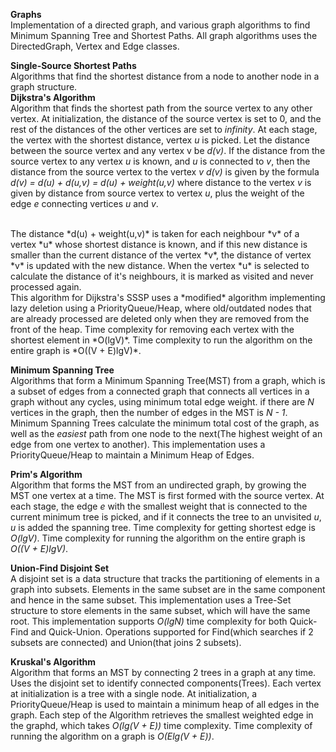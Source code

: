 **Graphs**<br />
Implementation of a directed graph, and various graph algorithms to find Minimum Spanning Tree and Shortest Paths. All graph algorithms uses the DirectedGraph, Vertex and Edge classes.

**Single-Source Shortest Paths**<br />
Algorithms that find the shortest distance from a node to another node in a graph structure.
<br />
**Dijkstra's Algorithm** <br />
Algorithm that finds the shortest path from the source vertex to any other vertex. At initialization, the distance of the source vertex is set to 0, and the rest of the distances of the other vertices are set to *infinity*.
At each stage, the vertex with the shortest distance, vertex *u* is picked. Let the distance between the source vertex and any vertex v be *d(v)*. If the distance from the source vertex to any vertex *u* is known, and *u* is connected to *v*, then the distance from the source vertex to the vertex *v* *d(v)* is given by the formula *d(v) = d(u) + d(u,v) = d(u) + weight(u,v)* where distance to the vertex *v* is given by distance from source vertex to vertex *u*, plus the weight of the edge *e* connecting vertices *u* and *v*.

<br/>
The distance *d(u) + weight(u,v)* is taken for each neighbour *v* of a vertex *u* whose shortest distance is known, and if this new distance is smaller than the current distance of the vertex *v*, the distance of vertex *v* is updated with the new distance. When the vertex *u* is selected to calculate the distance of it's neighbours, it is marked as visited and never processed again.

<br/>
This algorithm for Dijkstra's SSSP uses a *modified* algorithm implementing lazy deletion using a PriorityQueue/Heap, where old/outdated nodes that are already processed are deleted only when they are removed from the front of the heap.
Time complexity for removing each vertex with the shortest element in *O(lgV)*.
Time complexity to run the algorithm on the entire graph is *O((V + E)lgV)*.
<br />

**Minimum Spanning Tree** <br />
Algorithms that form a Minimum Spanning Tree(MST) from a graph, which is a subset of edges from a connected graph that connects all vertices in a graph without any cycles, using minimum total edge weight. if there are *N* vertices in the graph, then the number of edges in the MST is *N - 1*.
Minimum Spanning Trees calculate the minimum total cost of the graph, as well as the *easiest* path from one node to the next(The highest weight of an edge from one vertex to another).
This implementation uses a PriorityQueue/Heap to maintain a Minimum Heap of Edges.

**Prim's Algorithm** <br />
Algorithm that forms the MST from an undirected graph, by growing the MST one vertex at a time. The MST is first formed with the source vertex. At each stage, the edge *e* with the smallest weight that is connected to the current minimum tree is picked, and if it connects the tree to an unvisited *u*, *u* is added the spanning tree.
Time complexity for getting shortest edge is *O(lgV)*.
Time complexity for running the algorithm on the entire graph is *O((V + E)lgV)*.

**Union-Find Disjoint Set** <br />
A disjoint set is a data structure that tracks the partitioning of elements in a graph into subsets. Elements in the same subset are in the same component and hence in the same subset.
This implementation uses a Tree-Set structure to store elements in the same subset, which will have the same root. This implementation supports *O(lgN)* time complexity for both Quick-Find and Quick-Union.
Operations supported for Find(which searches if 2 subsets are connected) and Union(that joins 2 subsets).

**Kruskal's Algorithm**<br />
Algorithm that forms an MST by connecting 2 trees in a graph at any time. Uses the disjoint set to identify connected components(Trees). Each vertex at initialization is a tree with a single node.
At initialization, a PriorityQueue/Heap is used to maintain a minimum heap of all edges in the graph. Each step of the Algorithm retrieves the smallest weighted edge in the graphd, which takes *O(lg(V + E))* time complexity.
Time complexity of running the algorithm on a graph is *O(Elg(V + E))*.
